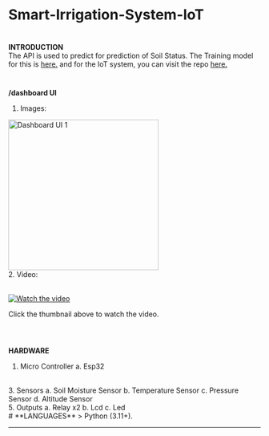 # Smart-Irrigation-System-IoT
#
**INTRODUCTION<br>**
The API is used to predict for prediction of Soil Status. The Training model for this is <a href="https://github.com/PersonXXIII/Smart-Irrigation-System-Training">here.</a> and for the IoT system, you can visit the repo <a href="https://github.com/PersonXXIII/Smart-Irrigation-System-IoT">here.</a><br>
#
**/dashboard UI<br>**
1. Images:<br>
<div style="display: flex; justify-content: space-between; align-items: center; gap: 10px;">
<img src="https://i.imgur.com/4ozJMcO.png" alt="Dashboard UI 1" style="width: 300px; height: auto;">
</div>
2. Video:<br><br>

[![Watch the video](https://img.youtube.com/vi/p7shjgIEM38/0.jpg)](https://youtu.be/p7shjgIEM38)

Click the thumbnail above to watch the video.
<br><br>
#
**HARDWARE**
1. Micro Controller
  a. Esp32
<br>
3. Sensors
  a. Soil Moisture Sensor
  b. Temperature Sensor
  c. Pressure Sensor
  d. Altitude Sensor
<br>
5. Outputs
  a. Relay x2
  b. Lcd
  c. Led
<br>
#
**LANGUAGES**
> Python (3.11+).
<hr>
